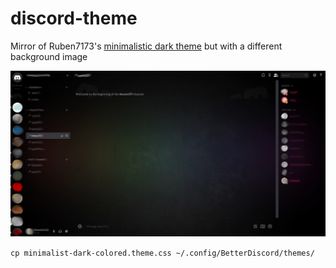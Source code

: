 # discord-theme
Mirror of Ruben7173's [minimalistic dark theme](https://betterdocs.us/themes/minimalistic-dark-theme/) but with a different background image

![alt text](https://github.com/BusesCanFly/discord-theme/blob/master/screenshot.png "Oooh pretty colors!")

`cp minimalist-dark-colored.theme.css ~/.config/BetterDiscord/themes/`
